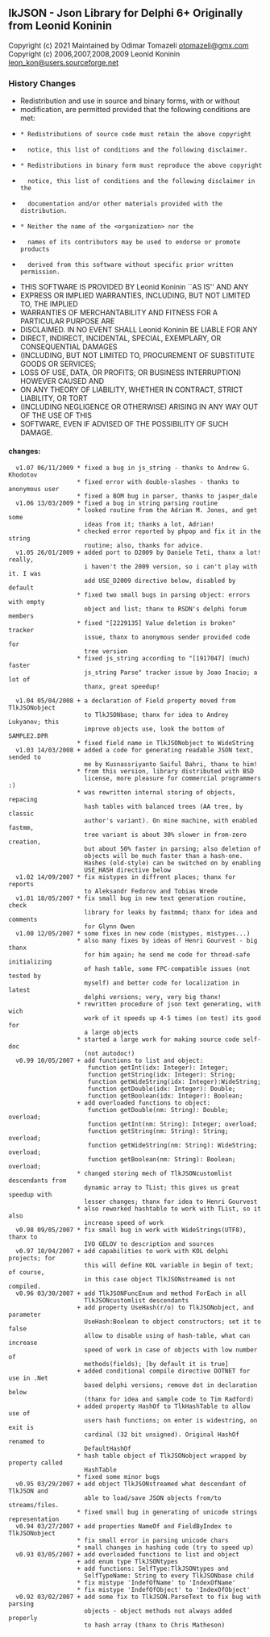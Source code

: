 ## lkJSON - Json Library for Delphi 6+ Originally from Leonid Koninin
Copyright (c) 2021 Maintained by Odimar Tomazeli otomazeli@gmx.com
Copyright (c) 2006,2007,2008,2009 Leonid Koninin leon_kon@users.sourceforge.net


### History Changes


* Redistribution and use in source and binary forms, with or without
* modification, are permitted provided that the following conditions are met:
*     * Redistributions of source code must retain the above copyright
*       notice, this list of conditions and the following disclaimer.
*     * Redistributions in binary form must reproduce the above copyright
*       notice, this list of conditions and the following disclaimer in the
*       documentation and/or other materials provided with the distribution.
*     * Neither the name of the <organization> nor the
*       names of its contributors may be used to endorse or promote products
*       derived from this software without specific prior written permission.

* THIS SOFTWARE IS PROVIDED BY Leonid Koninin ``AS IS'' AND ANY
* EXPRESS OR IMPLIED WARRANTIES, INCLUDING, BUT NOT LIMITED TO, THE IMPLIED
* WARRANTIES OF MERCHANTABILITY AND FITNESS FOR A PARTICULAR PURPOSE ARE
* DISCLAIMED. IN NO EVENT SHALL Leonid Koninin BE LIABLE FOR ANY
* DIRECT, INDIRECT, INCIDENTAL, SPECIAL, EXEMPLARY, OR CONSEQUENTIAL DAMAGES
* (INCLUDING, BUT NOT LIMITED TO, PROCUREMENT OF SUBSTITUTE GOODS OR SERVICES;
* LOSS OF USE, DATA, OR PROFITS; OR BUSINESS INTERRUPTION) HOWEVER CAUSED AND
* ON ANY THEORY OF LIABILITY, WHETHER IN CONTRACT, STRICT LIABILITY, OR TORT
* (INCLUDING NEGLIGENCE OR OTHERWISE) ARISING IN ANY WAY OUT OF THE USE OF THIS
* SOFTWARE, EVEN IF ADVISED OF THE POSSIBILITY OF SUCH DAMAGE.

####  changes:

```
  v1.07 06/11/2009 * fixed a bug in js_string - thanks to Andrew G. Khodotov
                   * fixed error with double-slashes - thanks to anonymous user
                   * fixed a BOM bug in parser, thanks to jasper_dale
  v1.06 13/03/2009 * fixed a bug in string parsing routine
                   * looked routine from the Adrian M. Jones, and get some
                     ideas from it; thanks a lot, Adrian!
                   * checked error reported by phpop and fix it in the string
                     routine; also, thanks for advice.
  v1.05 26/01/2009 + added port to D2009 by Daniele Teti, thanx a lot! really,
                     i haven't the 2009 version, so i can't play with it. I was
                     add USE_D2009 directive below, disabled by default
                   * fixed two small bugs in parsing object: errors with empty
                     object and list; thanx to RSDN's delphi forum members
                   * fixed "[2229135] Value deletion is broken" tracker
                     issue, thanx to anonymous sender provided code for
                     tree version
                   * fixed js_string according to "[1917047] (much) faster
                     js_string Parse" tracker issue by Joao Inacio; a lot of
                     thanx, great speedup!

  v1.04 05/04/2008 + a declaration of Field property moved from TlkJSONobject
                     to TlkJSONbase; thanx for idea to Andrey Lukyanov; this
                     improve objects use, look the bottom of SAMPLE2.DPR
                   * fixed field name in TlkJSONobject to WideString
  v1.03 14/03/2008 + added a code for generating readable JSON text, sended to
                     me by Kusnassriyanto Saiful Bahri, thanx to him!
                   * from this version, library distributed with BSD
                     license, more pleasure for commercial programmers :)
                   * was rewritten internal storing of objects, repacing
                     hash tables with balanced trees (AA tree, by classic
                     author's variant). On mine machine, with enabled fastmm,
                     tree variant is about 30% slower in from-zero creation,
                     but about 50% faster in parsing; also deletion of
                     objects will be much faster than a hash-one.
                     Hashes (old-style) can be switched on by enabling
                     USE_HASH directive below
  v1.02 14/09/2007 * fix mistypes in diffrent places; thanx for reports
                     to Aleksandr Fedorov and Tobias Wrede
  v1.01 18/05/2007 * fix small bug in new text generation routine, check
                     library for leaks by fastmm4; thanx for idea and comments
                     for Glynn Owen
  v1.00 12/05/2007 * some fixes in new code (mistypes, mistypes...)
                   * also many fixes by ideas of Henri Gourvest - big thanx
                     for him again; he send me code for thread-safe initializing
                     of hash table, some FPC-compatible issues (not tested by
                     myself) and better code for localization in latest
                     delphi versions; very, very big thanx!
                   * rewritten procedure of json text generating, with wich
                     work of it speeds up 4-5 times (on test) its good for
                     a large objects
                   * started a large work for making source code self-doc
                     (not autodoc!)
  v0.99 10/05/2007 + add functions to list and object:
                      function getInt(idx: Integer): Integer;
                      function getString(idx: Integer): String;
                      function getWideString(idx: Integer):WideString;
                      function getDouble(idx: Integer): Double;
                      function getBoolean(idx: Integer): Boolean;
                   + add overloaded functions to object:
                      function getDouble(nm: String): Double; overload;
                      function getInt(nm: String): Integer; overload;
                      function getString(nm: String): String; overload;
                      function getWideString(nm: String): WideString; overload;
                      function getBoolean(nm: String): Boolean; overload;
                   * changed storing mech of TlkJSONcustomlist descendants from
                     dynamic array to TList; this gives us great speedup with
                     lesser changes; thanx for idea to Henri Gourvest
                   * also reworked hashtable to work with TList, so it also
                     increase speed of work
  v0.98 09/05/2007 * fix small bug in work with WideStrings(UTF8), thanx to
                     IVO GELOV to description and sources
  v0.97 10/04/2007 + add capabilities to work with KOL delphi projects; for
                     this will define KOL variable in begin of text; of course,
                     in this case object TlkJSONstreamed is not compiled.
  v0.96 03/30/2007 + add TlkJSONFuncEnum and method ForEach in all
                     TlkJSONcustomlist descendants
                   + add property UseHash(r/o) to TlkJSONobject, and parameter
                     UseHash:Boolean to object constructors; set it to false
                     allow to disable using of hash-table, what can increase
                     speed of work in case of objects with low number of
                     methods(fields); [by default it is true]
                   + added conditional compile directive DOTNET for use in .Net
                     based delphi versions; remove dot in declaration below
                     (thanx for idea and sample code to Tim Radford)
                   + added property HashOf to TlkHashTable to allow use of
                     users hash functions; on enter is widestring, on exit is
                     cardinal (32 bit unsigned). Original HashOf renamed to
                     DefaultHashOf
                   * hash table object of TlkJSONobject wrapped by property called
                     HashTable
                   * fixed some minor bugs
  v0.95 03/29/2007 + add object TlkJSONstreamed what descendant of TlkJSON and
                     able to load/save JSON objects from/to streams/files.
                   * fixed small bug in generating of unicode strings representation
  v0.94 03/27/2007 + add properties NameOf and FieldByIndex to TlkJSONobject
                   * fix small error in parsing unicode chars
                   * small changes in hashing code (try to speed up)
  v0.93 03/05/2007 + add overloaded functions to list and object
                   + add enum type TlkJSONtypes
                   + add functions: SelfType:TlkJSONtypes and
                     SelfTypeName: String to every TlkJSONbase child
                   * fix mistype 'IndefOfName' to 'IndexOfName'
                   * fix mistype 'IndefOfObject' to 'IndexOfObject'
  v0.92 03/02/2007 + add some fix to TlkJSON.ParseText to fix bug with parsing
                     objects - object methods not always added properly
                     to hash array (thanx to Chris Matheson)
```                     
